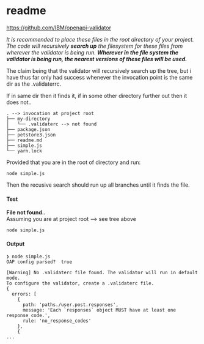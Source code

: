 # readme

https://github.com/IBM/openapi-validator


 
*It is recommended to place these files in the root directory of your project. The code will recursively **search up** the filesystem for these files from wherever the validator is being run. **Wherever in the file system the validator is being run, the nearest versions of these files will be used.***


The claim being that the validator will recursively search up the tree, but i have thus far only had success whenever the invocation point is the same dir as the .validaterrc. 

If in same dir then it finds it, if in some other directory further out then it does not..



```shell
. --> invocation at project root
├── my-directory
│   └── .validaterc --> not found
├── package.json
├── petstore3.json
├── readme.md
├── simple.js
└── yarn.lock
```

Provided that you are in the root of directory and run:

```shell
node simple.js
```
Then the recusive search should run up all branches until it finds the file.

#### Test
**File not found..**  
Assuming you are at project root --> see tree above
```shell
node simple.js
```

#### Output
```shell
❯ node simple.js
OAP config parsed?  true

[Warning] No .validaterc file found. The validator will run in default mode.
To configure the validator, create a .validaterc file.
{
  errors: [
    {
      path: 'paths./user.post.responses',
      message: 'Each `responses` object MUST have at least one response code.',
      rule: 'no_response_codes'
    },
    {
...
```